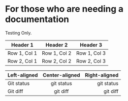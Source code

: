 # For those who are needing a documentation

Testing Only.

| Header 1 | Header 2 | Header 3 |
|----------|----------|----------|
| Row 1, Col 1 | Row 1, Col 2 | Row 1, Col 3 |
| Row 2, Col 1 | Row 2, Col 2 | Row 2, Col 3 |


| Left-aligned | Center-aligned | Right-aligned |
|:---|:---:|---:|
| Git status | git status | git status |
| Git diff | git diff | git diff |